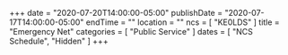 +++
date = "2020-07-20T14:00:00-05:00"
publishDate = "2020-07-17T14:00:00-05:00"
endTime = ""
location = ""
ncs = [ "KE0LDS" ]
title = "Emergency Net"
categories = [ "Public Service" ]
dates = [ "NCS Schedule", "Hidden" ]
+++
